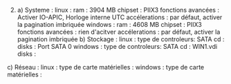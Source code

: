 2. a) Systeme : 
linux : 
    ram : 3904 MB
    chipset : PIIX3
    fonctions avancées : Activer IO-APIC, Horloge interne UTC
    accélerations :  par défaut, activer la pagination imbriquée
windows :
    ram : 4608 MB 
    chipset : PIIX3
    fonctions avancées : rien d'acitver
    accélerations : par défaut, activer la pagination imbriquée
b) Stockage :
linux : 
    type de controleurs: SATA 
    cd : 
    disks :  Port SATA 0
windows :
    type de controleurs: SATA 
    cd : WIN1.vdi
    disks :

c) Réseau :
linux : 
    type de carte matérielles :
windows :
    type de carte matérielles :



